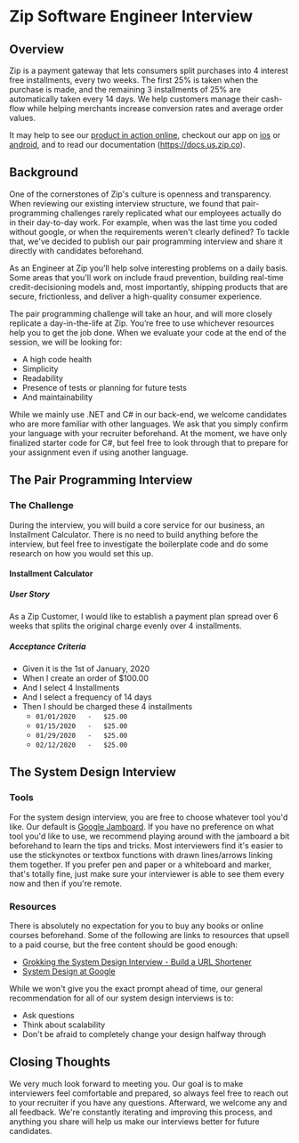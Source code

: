 # Zip Software Engineer Interview

## Overview

Zip is a payment gateway that lets consumers split purchases into 4 interest free installments, every two weeks. The first 25% is taken when the purchase is made, and the remaining 3 installments of 25% are automatically taken every 14 days. We help customers manage their cash-flow while helping merchants increase conversion rates and average order values.

It may help to see our [product in action online](https://www.fanatics.com/mlb/new-york-yankees/new-york-yankees-nike-home-replica-custom-jersey-white/o-8976+t-36446587+p-2520909211+z-8-3193055640?_ref=p-CLP:m-GRID:i-r0c1:po-1), checkout our app on [ios](https://apps.apple.com/us/app/quadpay-buy-now-pay-later/id1425045070) or [android](https://play.google.com/store/apps/details?id=com.quadpay.quadpay&hl=en_US), and to read our documentation (https://docs.us.zip.co).

## Background


One of the cornerstones of Zip's culture is openness and transparency. When reviewing our existing interview structure, we found that pair-programming challenges rarely replicated what our employees actually do in their day-to-day work. For example, when was the last time you coded without google, or when the requirements weren't clearly defined? To tackle that, we've decided to publish our pair programming interview and share it directly with candidates beforehand.

As an Engineer at Zip you’ll help solve interesting problems on a daily basis. Some areas that you'll work on include fraud prevention, building real-time credit-decisioning models and, most importantly, shipping products that are secure, frictionless, and deliver a high-quality consumer experience.

The pair programming challenge will take an hour, and will more closely replicate a day-in-the-life at Zip. You’re free to use whichever resources help you to get the job done. When we evaluate your code at the end of the session, we will be looking for: 
- A high code health
- Simplicity
- Readability
- Presence of tests or planning for future tests
- And maintainability

While we mainly use .NET and C# in our back-end, we welcome candidates who are more familiar with other languages. We ask that you simply confirm your language with your recruiter beforehand. At the moment, we have only finalized starter code for C#, but feel free to look through that to prepare for your assignment even if using another language.

## The Pair Programming Interview

### The Challenge

During the interview, you will build a core service for our business, an Installment Calculator. There is no need to build anything before the interview, but feel free to investigate the boilerplate code and do some research on how you would set this up.

#### Installment Calculator
##### User Story

As a Zip Customer, I would like to establish a payment plan spread over 6 weeks that splits the original charge evenly over 4 installments.

##### Acceptance Criteria
- Given it is the 1st of January, 2020
- When I create an order of $100.00
- And I select 4 Installments
- And I select a frequency of 14 days
- Then I should be charged these 4 installments
  - `01/01/2020   -   $25.00`
  - `01/15/2020   -   $25.00`
  - `01/29/2020   -   $25.00`
  - `02/12/2020   -   $25.00`

## The System Design Interview

### Tools

For the system design interview, you are free to choose whatever tool you'd like. Our default is [Google Jamboard](https://edu.google.com/products/jamboard/?modal_active=none). If you have no preference on what tool you'd like to use, we recommend playing around with the jamboard a bit beforehand to learn the tips and tricks. Most interviewers find it's easier to use the stickynotes or textbox functions with drawn lines/arrows linking them together. If you prefer pen and paper or a whiteboard and marker, that's totally fine, just make sure your interviewer is able to see them every now and then if you're remote.

### Resources

There is absolutely no expectation for you to buy any books or online courses beforehand. Some of the following are links to resources that upsell to a paid course, but the free content should be good enough:

- [Grokking the System Design Interview - Build a URL Shortener](https://www.educative.io/courses/grokking-the-system-design-interview/m2ygV4E81AR)
- [System Design at Google](https://www.quora.com/What-is-the-system-design-interview-at-Google-like-for-a-SWE-position)

While we won't give you the exact prompt ahead of time, our general recommendation for all of our system design interviews is to:

- Ask questions
- Think about scalability
- Don't be afraid to completely change your design halfway through

## Closing Thoughts

We very much look forward to meeting you. Our goal is to make interviewers feel comfortable and prepared, so always feel free to reach out to your recruiter if you have any questions. Afterward, we welcome any and all feedback. We're constantly iterating and improving this process, and anything you share will help us make our interviews better for future candidates.
